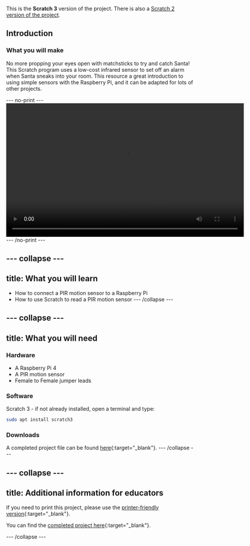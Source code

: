 This is the **Scratch 3** version of the project. There is also a [Scratch 2 version of the project](https://projects.raspberrypi.org/en/projects/santa-detector-scratch2).

## Introduction

### What you will make
No more propping your eyes open with matchsticks to try and catch Santa! This Scratch program uses a low-cost infrared sensor to set off an alarm when Santa sneaks into your room. This resource a great introduction to using simple sensors with the Raspberry Pi, and it can be adapted for lots of other projects.

--- no-print ---
<video width="640" height="360" controls>
<source src="images/demo.webm" type="video/webm">
Your browser does not support WebM video, try FireFox or Chrome
</video>
--- /no-print ---

--- collapse ---
---
title: What you will learn
---
- How to connect a PIR motion sensor to a Raspberry Pi
- How to use Scratch to read a PIR motion sensor
--- /collapse ---

--- collapse ---
---
title: What you will need
---

### Hardware

- A Raspberry Pi 4
- A PIR motion sensor
- Female to Female jumper leads

### Software

Scratch 3 - if not already installed, open a terminal and type:

```bash
sudo apt install scratch3
```

### Downloads

A completed project file can be found [here](https://rpf.io/p/en/santa-detector-get){:target="_blank"}.
--- /collapse ---

--- collapse ---
---
title: Additional information for educators
---
If you need to print this project, please use the [printer-friendly version](https://projects.raspberrypi.org/en/projects/santa-detector/print){:target="_blank"}.

You can find the [completed project here](https://rpf.io/p/en/santa-detector-get){:target="_blank"}.

--- /collapse ---



